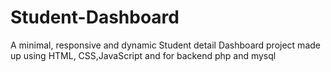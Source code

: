 # Student-Dashboard
A minimal, responsive and dynamic Student detail Dashboard  project made up using HTML, CSS,JavaScript and for backend php and mysql 

